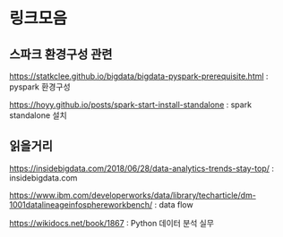 # 링크모음

## 스파크 환경구성 관련

https://statkclee.github.io/bigdata/bigdata-pyspark-prerequisite.html : pyspark 환경구성

https://hoyy.github.io/posts/spark-start-install-standalone : spark standalone 설치



## 읽을거리

https://insidebigdata.com/2018/06/28/data-analytics-trends-stay-top/ : insidebigdata.com

https://www.ibm.com/developerworks/data/library/techarticle/dm-1001datalineageinfosphereworkbench/ : data flow

https://wikidocs.net/book/1867 : Python 데이터 분석 실무